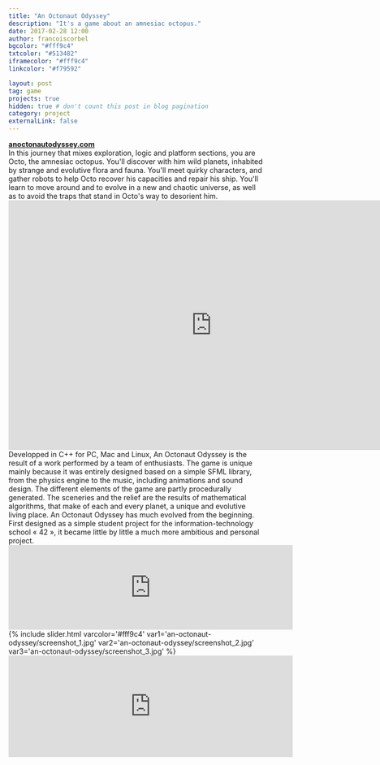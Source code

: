 ```yaml
---
title: "An Octonaut Odyssey"
description: "It's a game about an amnesiac octopus."
date: 2017-02-28 12:00
author: francoiscorbel
bgcolor: "#fff9c4"
txtcolor: "#513482"
iframecolor: "#fff9c4"
linkcolor: "#f79592"

layout: post
tag: game
projects: true
hidden: true # don't count this post in blog pagination
category: project
externalLink: false
---
```

<div class="text">
<strong><a href="https://anoctonautodyssey.com/">anoctonautodyssey.com</a></strong><br>
In this journey that mixes exploration, logic and platform sections, you are Octo, 
the amnesiac octopus. You'll discover with him wild planets, inhabited by strange 
and evolutive flora and fauna. You'll meet quirky characters, and gather robots to 
help Octo recover his capacities and repair his ship. You'll learn to move around 
and to evolve in a new and chaotic universe, as well as to avoid the traps that 
stand in Octo's way to desorient him.
</div>
<iframe width="800" height="492" src="https://www.youtube.com/embed/dAnAuwoRoA0?modestbranding=1&autohide=1&showinfo=0&controls=0" frameborder="0" allowfullscreen></iframe>
<div class="text">
Developped in C++ for PC, Mac and Linux, An Octonaut Odyssey is the result of a 
work performed by a team of enthusiasts. The game is unique mainly because it was 
entirely designed based on a simple SFML library, from the physics engine to the 
music, including animations and sound design. The different elements of the game 
are partly procedurally generated. The sceneries and the relief are the results of 
mathematical algorithms, that make of each and every planet, a unique and evolutive 
living place. An Octonaut Odyssey has much evolved from the beginning. First designed 
as a simple student project for the information-technology school « 42 », it became 
little by little a much more ambitious and personal project.
</div>
<iframe frameborder="0" src="https://itch.io/embed/123472?bg_color=fff9c4&amp;fg_color=513482&amp;link_color=f79592&amp;border_color=cec893" width="560" height="167"></iframe>
{% include slider.html varcolor='#fff9c4' var1='an-octonaut-odyssey/screenshot_1.jpg' var2='an-octonaut-odyssey/screenshot_2.jpg' var3='an-octonaut-odyssey/screenshot_3.jpg' %}
<iframe src="http://store.steampowered.com/widget/566320/" frameborder="0" width="560" height="200"></iframe>
